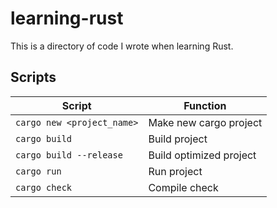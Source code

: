 # learning-rust
This is a directory of code I wrote when learning Rust.

## Scripts
| Script | Function |
|---|---|
| `cargo new <project_name>` | Make new cargo project |
| `cargo build` | Build project |
| `cargo build --release` | Build optimized project |
| `cargo run` | Run project |
| `cargo check` | Compile check |